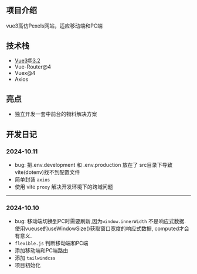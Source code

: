 ## 项目介绍
vue3高仿Pexels网站，适应移动端和PC端

## 技术栈
- Vue3@3.2
- Vue-Router@4
- Vuex@4
- Axios


## 亮点
- 独立开发一套中前台的物料解决方案


## 开发日记


### 2024-10.11
- bug: 把.env.development 和 .env.production 放在了 src目录下导致vite(dotenv)找不到配置文件
- 简单封装 `axios`
- 使用 vite `proxy` 解决开发环境下的跨域问题
---
### 2024-10.10
- bug: 移动端切换到PC时需要刷新,因为`window.innerWidth` 不是响应式数据. 使用vueuse的useWindowSize()获取窗口宽度的响应式数据,  computed才会有意义.
- `flexible.js` 判断移动端和PC端
- 添加移动端和PC端路由
- 添加 `tailwindcss`
- 项目初始化




